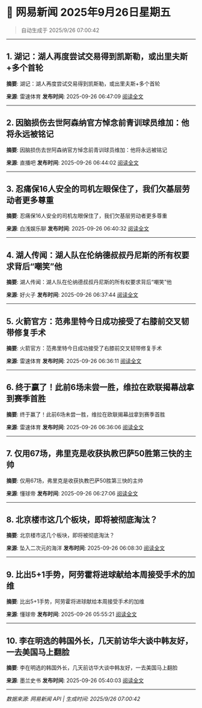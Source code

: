 # 📰 网易新闻 2025年9月26日星期五

> 自动生成于 2025/9/26 07:00:42

---

## 1. 湖记：湖人再度尝试交易得到凯斯勒，或出里夫斯+多个首轮

**摘要**: 湖记：湖人再度尝试交易得到凯斯勒，或出里夫斯+多个首轮

**来源**: 雷速体育
**发布时间**: 2025-09-26 06:47:09
[阅读全文](https://m.163.com/news/article/KAC5AJ990529DS7F.html)

---

## 2. 因脑损伤去世阿森纳官方悼念前青训球员维加：他将永远被铭记

**摘要**: 因脑损伤去世阿森纳官方悼念前青训球员维加：他将永远被铭记

**来源**: 直播吧
**发布时间**: 2025-09-26 06:44:02
[阅读全文](https://m.163.com/news/article/KAC54T800529AQIE.html)

---

## 3. 忍痛保16人安全的司机左眼保住了，我们欠基层劳动者更多尊重

**摘要**: 忍痛保16人安全的司机左眼保住了，我们欠基层劳动者更多尊重

**来源**: 白浅娱乐聊
**发布时间**: 2025-09-26 06:40:32
[阅读全文](https://m.163.com/news/article/KAC4UGA0055616Y4.html)

---

## 4. 湖人传闻：湖人队在伦纳德叔叔丹尼斯的所有权要求背后“嘲笑”他

**摘要**: 湖人传闻：湖人队在伦纳德叔叔丹尼斯的所有权要求背后“嘲笑”他

**来源**: 好火子
**发布时间**: 2025-09-26 06:37:44
[阅读全文](https://m.163.com/news/article/KAC4O0P00549JPL8.html)

---

## 5. 火箭官方：范弗里特今日成功接受了右膝前交叉韧带修复手术

**摘要**: 火箭官方：范弗里特今日成功接受了右膝前交叉韧带修复手术

**来源**: 雷速体育
**发布时间**: 2025-09-26 06:36:11
[阅读全文](https://m.163.com/news/article/KAC4MH8B0529DS7F.html)

---

## 6. 终于赢了！此前6场未尝一胜，维拉在欧联揭幕战拿到赛季首胜

**摘要**: 终于赢了！此前6场未尝一胜，维拉在欧联揭幕战拿到赛季首胜

**来源**: 雷速体育
**发布时间**: 2025-09-26 06:36:06
[阅读全文](https://m.163.com/news/article/KAC4MC4N0529DS7F.html)

---

## 7. 仅用67场，弗里克是收获执教巴萨50胜第三快的主帅

**摘要**: 仅用67场，弗里克是收获执教巴萨50胜第三快的主帅

**来源**: 懂球帝
**发布时间**: 2025-09-26 06:27:06
[阅读全文](https://m.163.com/news/article/KAC45T410549BAP0.html)

---

## 8. 北京楼市这几个板块，即将被彻底淘汰？

**摘要**: 北京楼市这几个板块，即将被彻底淘汰？

**来源**: 坠入二次元的海洋
**发布时间**: 2025-09-26 06:08:30
[阅读全文](https://m.163.com/news/article/KAC33QSA0553TEV3.html)

---

## 9. 比出5+1手势，阿劳霍将进球献给本周接受手术的加维

**摘要**: 比出5+1手势，阿劳霍将进球献给本周接受手术的加维

**来源**: 懂球帝
**发布时间**: 2025-09-26 05:55:21
[阅读全文](https://m.163.com/news/article/KAC2BOKF0549BAP0.html)

---

## 10. 李在明选的韩国外长，几天前访华大谈中韩友好，一去美国马上翻脸

**摘要**: 李在明选的韩国外长，几天前访华大谈中韩友好，一去美国马上翻脸

**来源**: 墨兰史书
**发布时间**: 2025-09-26 05:40:03
[阅读全文](https://m.163.com/news/article/KAB77CRD05562LM0.html)

---

*数据来源: 网易新闻 API | 生成时间: 2025/9/26 07:00:42*